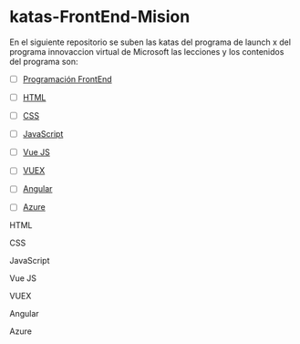 # katas-FrontEnd-Mision

En el siguiente repositorio se suben las katas del programa de launch x del programa innovaccion virtual de Microsoft
las lecciones y los contenidos del programa son:
* [ ] [Programación FrontEnd](#qué-es-un-vistazo-virtual-al-códice-de-cuaxicala)
* [ ] [HTML](#qué-es-el-códice-de-cuaxicala)
* [ ] [CSS](#instrucciones-de-instalación)
* [ ] [JavaScript](#especificaciones-generales)
* [ ] [Vue JS](#descarga-la-app)
* [ ] [VUEX](#conoce-más)
* [ ] [Angular](#autores)
* [ ] [Azure](#licencia)


HTML

CSS

JavaScript

Vue JS

VUEX

Angular

Azure
